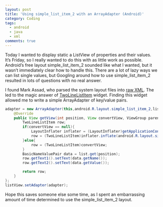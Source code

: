 ```yaml
---
layout: post
title: 'Using simple_list_item_2 with an ArrayAdapter (Android)'
category: Coding
tags:
  - android
  - java
  - xml
comments: true
---
```


Today I wanted to display static a ListView of properties and their values. It’s Friday, so I really wanted to do this with as little work as possible. Android’s free layout simple_list_item_2 sounded like what I wanted, but it wasn’t immediately clear how to handle this. There are a lot of lazy ways we can list single values, but Googling around how to use simple_list_item_2 resulted in lots of questions with no real answer.

I found Mark Assad, who parsed the system layout files into <a href="http://sydney.edu.au/engineering/it/~massad/project-android.html" target="_blank">raw XML</a>. The led to the magic answer of <a href="http://developer.android.com/reference/android/widget/TwoLineListItem.html" target="_blank">TwoLineListItem</a> widget. Finding this widget allowed me to write a simple ArrayAdapter of key/value pairs.

```java
adapter = new ArrayAdapter(this,android.R.layout.simple_list_item_2,list){
    @Override
    public View getView(int position, View convertView, ViewGroup parent){
        TwoLineListItem row;            
        if(convertView == null){
            LayoutInflater inflater = (LayoutInflater)getApplicationContext().getSystemService(Context.LAYOUT_INFLATER_SERVICE);
            row = (TwoLineListItem)inflater.inflate(android.R.layout.simple_list_item_2, null);                    
        }else{
            row = (TwoLineListItem)convertView;
        }
        BasicNameValuePair data = list.get(position);
        row.getText1().setText(data.getName());
        row.getText2().setText(data.getValue());

        return row;
    }
};
listView.setAdapter(adapter);
```

Hope this saves someone else some time, as I spent an embarrassing amount of time determined to use the simple_list_item_2 layout.
